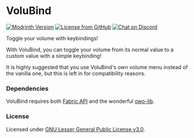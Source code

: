 # VoluBind

[![Modrinth Version](https://img.shields.io/modrinth/v/volubind?label=Version&labelColor=15151e&color=007daf&style=flat-square)](https://modrinth.com/mod/volubind/version/latest)
[![License from GitHub](https://img.shields.io/github/license/LilydevMC/VoluBind?label=License&labelColor=15151e&color=af5900&style=flat-square)](https://github.com/LilydevMC/VoluBind/blob/1.20/LICENSE)
[![Chat on Discord](https://img.shields.io/discord/995465843364343883?label=Discord&labelColor=15151e&color=5865F2&style=flat-square)](https://discord.gg/TZAt4PA5av)

Toggle your volume with keybindings! 

With VoluBind, you can toggle your volume from its normal value to a 
custom value with a simple keybinding!

It is highly suggested that you use VoluBind's own volume menu instead of the
vanilla one, but this is left in for compatibility reasons.


### Dependencies

VoluBind requires both [Fabric API](https://modrinth.com/mod/fabric-api)
and the wonderful [owo-lib](https://modrinth.com/mod/owo-lib).

### License

Licensed under [GNU Lesser General Public License v3.0](https://github.com/LilydevMC/VoluBind/blob/1.20/LICENSE).
